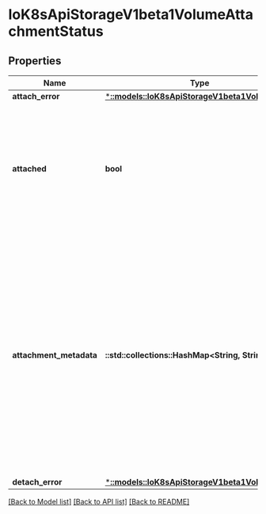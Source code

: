# IoK8sApiStorageV1beta1VolumeAttachmentStatus

## Properties
Name | Type | Description | Notes
------------ | ------------- | ------------- | -------------
**attach_error** | [***::models::IoK8sApiStorageV1beta1VolumeError**](io.k8s.api.storage.v1beta1.VolumeError.md) |  | [optional] 
**attached** | **bool** | Indicates the volume is successfully attached. This field must only be set by the entity completing the attach operation, i.e. the external-attacher. | 
**attachment_metadata** | **::std::collections::HashMap<String, String>** | Upon successful attach, this field is populated with any information returned by the attach operation that must be passed into subsequent WaitForAttach or Mount calls. This field must only be set by the entity completing the attach operation, i.e. the external-attacher. | [optional] 
**detach_error** | [***::models::IoK8sApiStorageV1beta1VolumeError**](io.k8s.api.storage.v1beta1.VolumeError.md) |  | [optional] 

[[Back to Model list]](../README.md#documentation-for-models) [[Back to API list]](../README.md#documentation-for-api-endpoints) [[Back to README]](../README.md)



